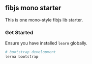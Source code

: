 ## fibjs mono starter

This is one mono-style fibjs lib starter.

### Get Started

Ensure you have installed `learn` globally.

```bash
# bootstrap development
lerna bootstrap
```

### 